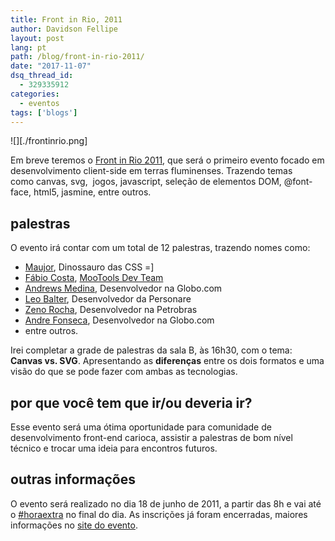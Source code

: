 ```yaml
---
title: Front in Rio, 2011
author: Davidson Fellipe
layout: post
lang: pt
path: /blog/front-in-rio-2011/
date: "2017-11-07"
dsq_thread_id:
  - 329335912
categories:
  - eventos
tags: ['blogs']
---
```


![][./frontinrio.png]


Em breve teremos o [Front in Rio 2011][2], que será o primeiro evento focado em desenvolvimento client-side em terras fluminenses. Trazendo temas como canvas, svg,  jogos, javascript, seleção de elementos DOM, @font-face, html5, jasmine, entre outros.

[2]: http://www.frontinrio.com.br

## palestras

O evento irá contar com um total de 12 palestras, trazendo nomes como:

*   [Maujor][3], Dinossauro das CSS =]
*   [Fábio Costa][4], [MooTools Dev Team][5]
*   [Andrews Medina][6], Desenvolvedor na Globo.com
*   [Leo Balter][7], Desenvolvedor da Personare
*   [Zeno Rocha][8], Desenvolvedor na Petrobras
*   [Andre Fonseca][9], Desenvolvedor na Globo.com
*   entre outros.

 [3]: http://maujor.com/
 [4]: http://twitter.com/#!/fabiomiranda
 [5]: http://mootools.net/developers
 [6]: http://www.andrewsmedina.com/
 [7]: http://leobalter.net/
 [8]: http://zenorocha.com/
 [9]: http://metronus.com/blog/

Irei completar a grade de palestras da sala B, às 16h30, com o tema: **Canvas vs. SVG**. Apresentando as **diferenças** entre os dois formatos e uma visão do que se pode fazer com ambas as tecnologias.

## por que você tem que ir/ou deveria ir?

Esse evento será uma ótima oportunidade para comunidade de desenvolvimento front-end carioca, assistir a palestras de bom nível técnico e trocar uma ideia para encontros futuros.

## outras informações

O evento será realizado no dia 18 de junho de 2011, a partir das 8h e vai até o [#horaextra][10] no final do dia. As inscrições já foram encerradas, maiores informações no [site do evento][2].

 [10]: http://horaextra.org/
